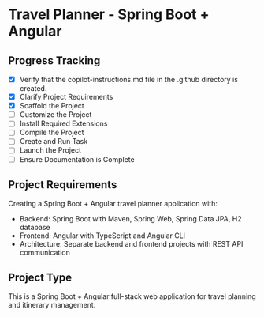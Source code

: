 <!-- Use this file to provide workspace-specific custom instructions to Copilot. For more details, visit https://code.visualstudio.com/docs/copilot/copilot-customization#_use-a-githubcopilotinstructionsmd-file -->

# Travel Planner - Spring Boot + Angular

## Progress Tracking
- [x] Verify that the copilot-instructions.md file in the .github directory is created.
- [x] Clarify Project Requirements
- [x] Scaffold the Project
- [ ] Customize the Project  
- [ ] Install Required Extensions
- [ ] Compile the Project
- [ ] Create and Run Task
- [ ] Launch the Project
- [ ] Ensure Documentation is Complete

## Project Requirements
Creating a Spring Boot + Angular travel planner application with:
- Backend: Spring Boot with Maven, Spring Web, Spring Data JPA, H2 database
- Frontend: Angular with TypeScript and Angular CLI
- Architecture: Separate backend and frontend projects with REST API communication

## Project Type
This is a Spring Boot + Angular full-stack web application for travel planning and itinerary management.